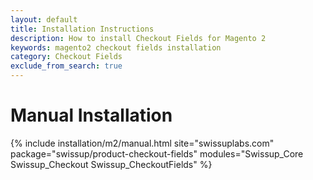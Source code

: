 ```yaml
---
layout: default
title: Installation Instructions
description: How to install Checkout Fields for Magento 2
keywords: magento2 checkout fields installation
category: Checkout Fields
exclude_from_search: true
---
```


# Manual Installation

{% include installation/m2/manual.html site="swissuplabs.com" package="swissup/product-checkout-fields" modules="Swissup_Core Swissup_Checkout Swissup_CheckoutFields" %}
